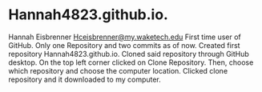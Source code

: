 # Hannah4823.github.io.
Hannah Eisbrenner  Hceisbrenner@my.waketech.edu
First time user of GitHub. Only one Repository and two commits as of now.
Created first repository Hannah4823.github.io.
Cloned said repository through GitHub desktop. On the top left corner clicked on Clone Repository. Then, choose which repository and choose the computer location. Clicked clone repository and it downloaded to my computer.
